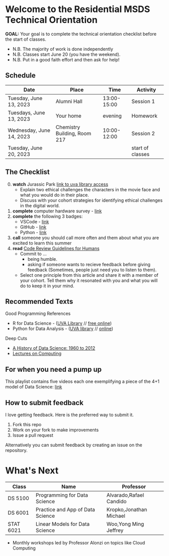 # Welcome to the Residential MSDS Technical Orientation

**GOAL:** Your goal is to complete the technical orientation checklist before the start of classes.

* N.B. The majority of work is done independently
* N.B. Classes start June 20 (you have the weekend).
* N.B. Put in a good faith effort and then ask for help!

## Schedule
| Date | Place | Time | Activity |
|----------------------|----------|---------------|-|
| Tuesday, June 13, 2023 | Alumni Hall | 13:00-15:00 | Session 1 |
| Tuesdays, June 13, 2023 | Your home | evening | Homework |
| Wednesday, June 14, 2023 | Chemistry Building, Room 217 | 10:00-12:00 | Session 2 |
| Tuesday, June 20, 2023 | | | start of classes |

## The Checklist

0. **watch** Jurassic Park [link to uva library access](https://digitalcampus-swankmp-net.proxy1.library.virginia.edu/uva296909/play/bafece83e07de665?referrer=marc)
   * Explain two ethical challenges the characters in the movie face and what you would do in their place.
   * Discuss with your cohort strategies for identifying ethical challenges in the digital world.
1. **complete** computer hardware survey - [link](https://forms.gle/ddkrs1CtDwxGb1a87)
2. **complete** the following 3 badges:
   * VSCode - [link](https://github.com/UVADS/orientation-technical/blob/main/badges/vscode.md)
   * GitHub - [link](https://github.com/UVADS/orientation-technical/blob/main/badges/github.md)
   * Python - [link](https://github.com/UVADS/orientation-technical/blob/main/badges/python.md)
3. **call** someone you should call more often and them about what you are excited to learn this summer
4. **read** [Code Review Guidelines for Humans](https://phauer.com/2018/code-review-guidelines/)
   * Commit to ...
      * being humble.
      * asking if someone wants to recieve feedback before giving feedback (Sometimes, people just need you to listen to them).
   * Select one principle from this article and share it with a member of your cohort. Tell them why it resonated with you and what you will do to keep it in your mind.
## Recommended Texts
Good Programming References
* R for Data Science - ([UVA Library](https://learning.oreilly.com/library/view/r-for-data/9781491910382/?ar) // [free online](https://r4ds.had.co.nz/))
* Python for Data Analysis - ([UVA library](https://learning.oreilly.com/library/view/python-for-data/9781491957653/?ar) // [online](https://wesmckinney.com/pages/book.html))

Deep Cuts
* [A History of Data Science: 1960 to 2012](https://myuva-my.sharepoint.com/:b:/g/personal/lpa2a_virginia_edu/EZ7EIykczFNOr7vu9Y0JsJwBXxEdwV86y5B1HRbrfCZ0Aw?e=PA6wHL)
* [Lectures on Computing](http://galileo.phys.virginia.edu/compfac/courses/)

## For when you need a pump up
This playlist contains five videos each one exemplifying a piece of the 4+1 model of Data Science: [link](https://youtube.com/playlist?list=PLc0No4e8MMEMcsS6pL4TZ8KegtS3VLlkk)

## How to submit feedback
I love getting feedback. Here is the preferred way to submit it.
1. Fork this repo
2. Work on your fork to make improvements
3. Issue a pull request

Alternatively you can submit feedback by creating an issue on the repository.

# What's Next
| Class | Name  | Professor |
|-------|-------|-----------|
|  DS 5100   |Programming for Data Science | Alvarado,Rafael Candido   |
| DS 6001   |Practice and App of Data Science| Kropko,Jonathan Michael |
|   STAT 6021   | Linear Models for Data Science | Woo,Yong Ming Jeffrey |

* Monthly workshops led by Professor Alonzi on topics like Cloud Computing
